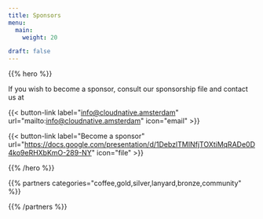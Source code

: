 ```yaml
---
title: Sponsors
menu:
  main:
    weight: 20

draft: false
---
```


{{% hero %}}

If you wish to become a sponsor, consult our sponsorship file and contact us at

{{< button-link label="info@cloudnative.amsterdam"
                url="mailto:info@cloudnative.amsterdam"
                icon="email" >}}

{{< button-link label="Become a sponsor"
                url="https://docs.google.com/presentation/d/1DebzlTMINfjTOXtiMqRADe0D4ko9eRHXbKmO-289-NY"
                icon="file" >}}



{{% /hero %}}

{{% partners categories="coffee,gold,silver,lanyard,bronze,community" %}}

{{% /partners %}}
